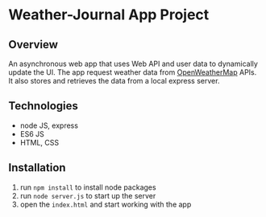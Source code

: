# Weather-Journal App Project

## Overview

An asynchronous web app that uses Web API and user data to dynamically update the UI.
The app request weather data from <a href="https://openweathermap.org/">OpenWeatherMap</a> APIs. It also stores and retrieves the data from a local express
server.

## Technologies

- node JS, express
- ES6 JS
- HTML, CSS

## Installation

1. run `npm install` to install node packages
2. run `node server.js` to start up the server
3. open the `index.html` and start working with the app
